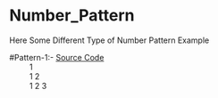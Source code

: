 # Number_Pattern

Here Some Different Type of Number Pattern Example

#Pattern-1:- [Source Code](https://github.com/Mahendra710/Number_Pattern/blob/main/7.1-Number%20Pattern.py)  
&emsp; &emsp; 1  
&emsp; &emsp; 1 2   
&emsp; &emsp; 1 2 3  
